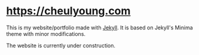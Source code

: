 # https://cheulyoung.com

This is my website/portfolio made with [Jekyll][1]. It is based on Jekyll's Minima theme with minor modifications.

The website is currently under construction.

[1]: https://jekyllrb.com/
